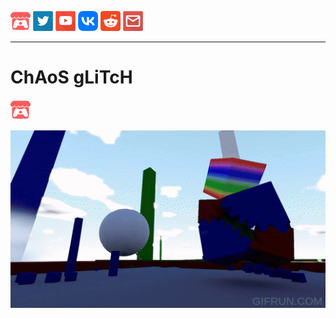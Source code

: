 [![Itchio](/Resources/itchio.png)](https://antoniomoder.itch.io)
[![Twitter](/Resources/twitter.png)](https://twitter.com/AntonioModer)
[![YouTube](/Resources/youtube.png)](https://youtube.com/@AntonioModer)
[![VK](/Resources/vk.png)](https://vk.com/antoniomodergamedev)
[![Reddit](/Resources/reddit.png)](https://www.reddit.com/user/AntonioModer)
[![Mail](/Resources/email.png)](mailto:mant.base@yandex.by)

___

# ChAoS gLiTcH

[![Itchio](/Resources/itchio.png)](https://antoniomoder.itch.io/chaosglitch)

![ChAoS gLiTcH gif](/Resources/ChAoSgLiTcH/6c7fc0d1b6bf4c1b992b67447a48d096.gif)
